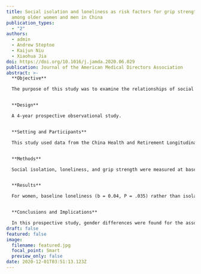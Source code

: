 ```yaml
---
title: Social isolation and loneliness as risk factors for grip strength decline
  among older women and men in China
publication_types:
  - "2"
authors:
  - admin
  - Andrew Steptoe
  - Kaijun Niu
  - Xiaohua Jia
doi: https://doi.org/10.1016/j.jamda.2020.06.029
publication: Journal of the American Medical Directors Association
abstract: >-
  **Objective**

  The purpose of this study was to examine the relationships of social isolation and loneliness, both individually and simultaneously, on changes in grip strength among Chinese older adults and whether these relations vary by gender.


  **Design**

  A 4-year prospective observational study.


  **Setting and Participants**

  This study used data from the China Health and Retirement Longitudinal Study (CHARLS). Analyses were conducted with data from 2 waves (2011 and 2015) and were restricted to those respondents aged 50 and older [n =7025, mean age (SD) = 61.46 (7.59); male, 48.4%].


  **Methods**

  Social isolation, loneliness, and grip strength were measured at baseline. Follow-up measures of grip strength were obtained 4 years later. Multiple linear regression was used to evaluate the associations among baseline isolation, loneliness, and decline of grip strength between 2 waves after adjustment for age, gender, education, body mass index, chronic diseases, smoking and drinking status, activities of daily living (ADL) and instrumental ADL disabilities, and depressive symptoms.


  **Results**

  For women, baseline loneliness (b = 0.04, P = .035) rather than isolation (b = 0.03, P = .110) significantly predicted grip strength decline after 4 years when other confounding variables were taken into account. For men, baseline isolation (b = 0.05, P = .005) rather than loneliness (b = 0.01, P = .570) significantly predicted grip strength decline. No synergistic effect of isolation and loneliness on grip strength was found for either women or men.


  **Conclusions and Implications**

  In this prospective study, gender differences were found for the associations of social isolation and loneliness with grip strength decline. Our results suggest that older women and men may benefit from different social enhancement strategies for prevention of physical function decline.
draft: false
featured: false
image:
  filename: featured.jpg
  focal_point: Smart
  preview_only: false
date: 2020-12-01T03:51:13.123Z
---
```

